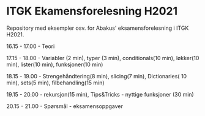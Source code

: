 # ITGK Ekamensforelesning H2021

Repository med eksempler osv. for Abakus' eksamensforelesning i ITGK H2021.


16.15 - 17.00 - Teori 

17.15 - 18.00 - Variabler (2 min), typer (3 min), conditionals(10 min), løkker(10 min), lister(10 min), funksjoner(10 min)

18.15 - 19.00 - Strengehåndtering(8 min), slicing(7 min), Dictionaries( 10 min), sets(5 min), filbehandling(15 min)

19.15 - 20.00 - rekursjon(15 min), Tips&Tricks - nyttige funksjoner (30 min)

20.15 - 21.00 - Spørsmål - eksamensoppgaver